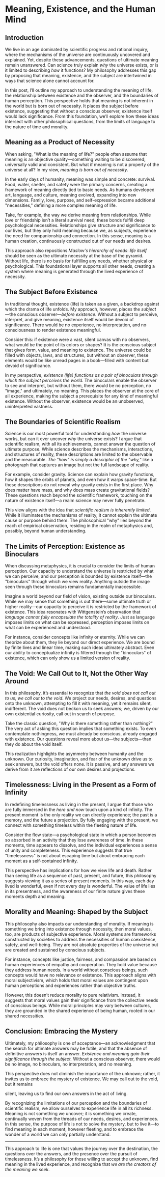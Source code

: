 # Meaning, Existence, and the Human Mind

## Introduction

We live in an age dominated by scientific progress and rational inquiry, where the mechanisms of the universe are continuously uncovered and explained. Yet, despite these advancements, questions of ultimate meaning remain unanswered. Can science truly explain *why* the universe exists, or is it limited to describing *how* it functions? My philosophy addresses this gap by proposing that meaning, existence, and the subject are intertwined in ways that science alone cannot account for.

In this post, I’ll outline my approach to understanding the meaning of life, the relationship between existence and the observer, and the boundaries of human perception. This perspective holds that meaning is not inherent in the world but is born out of necessity. It places the subject before existence, suggesting that without a conscious observer, existence itself would lack significance. From this foundation, we’ll explore how these ideas intersect with other philosophical questions, from the limits of language to the nature of time and morality.

## Meaning as a Product of Necessity

When asking, "What is the meaning of life?" people often assume that meaning is an objective quality—something waiting to be discovered, universally valid and consistent. But what if meaning is not a property of the universe at all? In my view, *meaning is born out of necessity*. 

In the early days of humanity, meaning was simple and concrete: survival. Food, water, shelter, and safety were the primary concerns, creating a framework of meaning directly tied to basic needs. As humans developed art, language, and culture, meaning evolved, expanding into new dimensions. Family, love, purpose, and self-expression became additional "necessities," defining a more complex meaning of life.

Take, for example, the way we derive meaning from relationships. While love or friendship isn’t a literal survival need, these bonds fulfill deep psychological necessities. Relationships give structure and significance to our lives, but they only hold meaning because we, as subjects, experience the need for companionship and connection. In this sense, meaning is a human creation, continuously constructed out of our needs and desires.

This approach also repositions *Maslow's hierarchy of needs*: *life itself* should be seen as the ultimate necessity at the base of the pyramid. Without life, there is no basis for fulfilling any needs, whether physical or psychological. This foundational layer supports all other needs, creating a system where meaning is generated through the lived experience of necessity.

## The Subject Before Existence

In traditional thought, existence (life) is taken as a given, a backdrop against which the drama of life unfolds. My approach, however, places the *subject*—the conscious observer—*before existence*. Without a subject to perceive, interpret, and give meaning, existence itself would be devoid of significance. There would be no experience, no interpretation, and no consciousness to render existence meaningful.

Consider this: if existence were a vast, silent canvas with no observers, what would be the point of its colors or shapes? It is the conscious subject that gives form, value, and meaning to existence. The universe could be filled with objects, laws, and structures, but without an observer, these elements would be like unread pages in a book—filled with content but devoid of significance.

In my perspective, *existence (life) functions as a pair of binoculars through which the subject perceives the world*. The binoculars enable the observer to see and interpret, but without them, there would be no perception, no "image," and ultimately, no meaning. This places the observer at the core of all experience, making the subject a prerequisite for any kind of meaningful existence. Without the observer, existence would be an unobserved, uninterpreted vastness.

## The Boundaries of Scientific Realism

Science is our most powerful tool for understanding *how* the universe works, but can it ever uncover *why* the universe exists? I argue that scientific realism, with all its achievements, cannot answer the question of ultimate purpose. While science describes the mechanisms, interactions, and structures of reality, these descriptions are limited to the observable and the measurable. *The "how" is simply a descriptor of the "why,"* like a photograph that captures an image but not the full landscape of reality.

For example, consider gravity. Science can explain how gravity functions, how it shapes the orbits of planets, and even how it warps space-time. But these descriptions do not reveal why gravity exists in the first place. Why does matter have mass, and why does mass create gravitational fields? These questions reach beyond the scientific framework, touching on the nature of existence itself—a realm science may never fully penetrate.

This view aligns with the idea that *scientific realism is inherently limited*. While it illuminates the mechanisms of reality, it cannot explain the ultimate cause or purpose behind them. The philosophical "why" lies beyond the reach of empirical observation, residing in the realm of metaphysics and, possibly, beyond human understanding.

## The Limits of Perception: Existence as Binoculars

When discussing metaphysics, it is crucial to consider the limits of human perception. Our capacity to understand the universe is restricted by what we can perceive, and our perception is bounded by existence itself—the "binoculars" through which we view reality. Anything outside the image seen through these binoculars remains fundamentally inaccessible.

Imagine a world beyond our field of vision, existing outside our binoculars. While we may sense that something is out there—some ultimate truth or higher reality—our capacity to perceive it is restricted by the framework of existence. This idea resonates with Wittgenstein’s observation that *language cannot fully encapsulate the totality of reality*. Just as language imposes limits on what can be expressed, perception imposes limits on what can be experienced and understood.

For instance, consider concepts like infinity or eternity. While we can theorize about them, they lie beyond our direct experience. We are bound by finite lives and linear time, making such ideas ultimately abstract. Even our ability to conceptualize infinity is filtered through the "binoculars" of existence, which can only show us a limited version of reality.

## The Void: We Call Out to It, Not the Other Way Around

In this philosophy, it’s essential to recognize that *the void does not call out to us; we call out to the void*. We project our needs, desires, and questions onto the unknown, attempting to fill it with meaning, yet it remains silent, indifferent. The void does not beckon us to seek answers; we, driven by our own existential curiosity, call out in search of purpose.

Take the classic question, "Why is there something rather than nothing?" The very act of asking this question implies that something exists. To even contemplate nothingness, we must already be conscious, already engaged with existence. Our questions reveal more about us—the subjects—than they do about the void itself.

This realization highlights the asymmetry between humanity and the unknown. Our curiosity, imagination, and fear of the unknown drive us to seek answers, but the void offers none. It is passive, and any answers we derive from it are reflections of our own desires and projections.

## Timelessness: Living in the Present as a Form of Infinity

In redefining timelessness as living in the present, I argue that those who are fully immersed in the *here and now* touch upon a kind of infinity. The present moment is the only reality we can directly experience; the past is a memory, and the future a projection. By fully engaging with the present, we connect with something timeless within the fleeting nature of life.

Consider the flow state—a psychological state in which a person becomes so absorbed in an activity that they lose awareness of time. In these moments, time appears to dissolve, and the individual experiences a sense of unity and completeness. This experience suggests that true "timelessness" is not about escaping time but about embracing each moment as a self-contained infinity.

This perspective has implications for how we view life and death. Rather than seeing life as a sequence of past, present, and future, this philosophy suggests viewing it as a series of present moments. In this way, each day lived is wonderful, even if not every day is wonderful. The value of life lies in its presentness, and the awareness of our finite nature gives these moments depth and meaning.

## Morality and Meaning: Shaped by the Subject

This philosophy also impacts our understanding of morality. If meaning is something we bring into existence through necessity, then moral values, too, are products of subjective experience. Moral systems are frameworks constructed by societies to address the necessities of human coexistence, safety, and well-being. They are not absolute properties of the universe but are created and sustained by conscious subjects.

For instance, concepts like justice, fairness, and compassion are based on human experiences of empathy and cooperation. They hold value because they address human needs. In a world without conscious beings, such concepts would have no relevance or existence. This approach aligns with moral subjectivism, which holds that moral values are contingent upon human perceptions and experiences rather than objective truths.

However, this doesn’t reduce morality to pure relativism. Instead, it suggests that moral values gain their significance from the collective needs of conscious beings. While moral principles may vary between cultures, they are grounded in the shared experience of being human, rooted in our shared necessities.

## Conclusion: Embracing the Mystery

Ultimately, my philosophy is one of acceptance—an acknowledgment that the search for ultimate answers may be futile, and that the absence of definitive answers is itself an answer. *Existence and meaning gain their significance through the subject.* Without a conscious observer, there would be no image, no binoculars, no interpretation, and no meaning.

This perspective does not diminish the importance of the unknown; rather, it invites us to embrace the mystery of existence. We may call out to the void, but it remains

 silent, leaving us to find our own answers in the act of living.

By recognizing the limitations of our perception and the boundaries of scientific realism, we allow ourselves to experience life in all its richness. Meaning is not something we uncover; it is something we create, continually woven from the threads of our needs, desires, and experiences. In this sense, the purpose of life is not to solve the mystery, but to live it—to find meaning in each moment, however fleeting, and to embrace the wonder of a world we can only partially understand. 

--- 

This approach to life is one that values the journey over the destination, the questions over the answers, and the presence over the pursuit of timelessness. It’s a philosophy for those willing to accept the unknown, find meaning in the lived experience, and recognize that *we are the creators of the meaning we seek*.